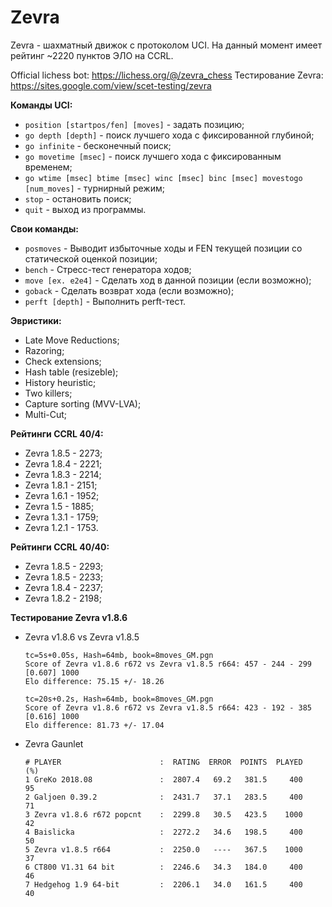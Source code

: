 # Zevra
Zevra - шахматный движок с протоколом UCI. На данный момент имеет рейтинг ~2220 пунктов ЭЛО на CCRL.

Official lichess bot: https://lichess.org/@/zevra_chess
Тестирование Zevra: https://sites.google.com/view/scet-testing/zevra

**Команды UCI:**
+ `position [startpos/fen] [moves]` - задать позицию;
+ `go depth [depth]` - поиск лучшего хода с фиксированной глубиной;
+ `go infinite` - бесконечный поиск;
+ `go movetime [msec]` - поиск лучшего хода с фиксированным временем;
+ `go wtime [msec] btime [msec] winc [msec] binc [msec] movestogo [num_moves]` - турнирный режим;
+ `stop` - остановить поиск;
+ `quit` - выход из программы.

**Свои команды:**
+ `posmoves` - Выводит избыточные ходы и FEN текущей позиции со статической оценкой позиции;
+ `bench` - Стресс-тест генератора ходов;
+ `move [ex. e2e4]` - Сделать ход в данной позиции (если возможно);
+ `goback` - Сделать возврат хода (если возможно);
+ `perft [depth]` - Выполнить perft-тест.

**Эвристики:**
+ Late Move Reductions;
+ Razoring;
+ Check extensions;
+ Hash table (resizeble);
+ History heuristic;
+ Two killers;
+ Capture sorting (MVV-LVA);
+ Multi-Cut;

**Рейтинги CCRL 40/4:**
+ Zevra 1.8.5 - 2273;
+ Zevra 1.8.4 - 2221;
+ Zevra 1.8.3 - 2214;
+ Zevra 1.8.1 - 2151;
+ Zevra 1.6.1 - 1952;
+ Zevra 1.5 - 1885;
+ Zevra 1.3.1 - 1759;
+ Zevra 1.2.1 - 1753.

**Рейтинги CCRL 40/40:**
+ Zevra 1.8.5 - 2293;
+ Zevra 1.8.5 - 2233;
+ Zevra 1.8.4 - 2237;
+ Zevra 1.8.2 - 2198;

**Тестирование Zevra v1.8.6**

+ Zevra v1.8.6 vs Zevra v1.8.5
  ```
  tc=5s+0.05s, Hash=64mb, book=8moves_GM.pgn
  Score of Zevra v1.8.6 r672 vs Zevra v1.8.5 r664: 457 - 244 - 299  [0.607] 1000
  Elo difference: 75.15 +/- 18.26
  ```
  ```
  tc=20s+0.2s, Hash=64mb, book=8moves_GM.pgn
  Score of Zevra v1.8.6 r672 vs Zevra v1.8.5 r664: 423 - 192 - 385  [0.616] 1000
  Elo difference: 81.73 +/- 17.04
  ```

+ Zevra Gaunlet
  ```
  # PLAYER                      :  RATING  ERROR  POINTS  PLAYED   (%)
  1 GreKo 2018.08               :  2807.4   69.2   381.5     400    95
  2 Galjoen 0.39.2              :  2431.7   37.1   283.5     400    71
  3 Zevra v1.8.6 r672 popcnt    :  2299.8   30.5   423.5    1000    42
  4 Baislicka                   :  2272.2   34.6   198.5     400    50
  5 Zevra v1.8.5 r664           :  2250.0   ----   367.5    1000    37
  6 CT800 V1.31 64 bit          :  2246.6   34.3   184.0     400    46
  7 Hedgehog 1.9 64-bit         :  2206.1   34.0   161.5     400    40
  ```
